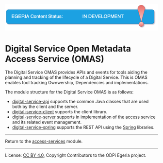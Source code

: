 <!-- SPDX-License-Identifier: CC-BY-4.0 -->
<!-- Copyright Contributors to the ODPi Egeria project. -->

![InDev](../../../open-metadata-publication/website/images/egeria-content-status-in-development.png#pagewidth)

# Digital Service Open Metadata Access Service (OMAS)

The Digital Service OMAS provides APIs and events for tools aiding the planning and tracking of the lifecycle of a Digital Service. 
This is OMAS enables tool tracking Ownwership, Dependencies and implementations.


The module structure for the Digital Service OMAS is as follows:

* [digital-service-api](digital-service-api) supports the common Java classes that are used both by the client and the server.
* [digital-service-client](digital-service-client) supports the client library.
* [digital-service-server](digital-service-server) supports in implementation of the access service and its related event management.
* [digital-service-spring](digital-service-spring) supports the REST API using the [Spring](../../../developer-resources/Spring.md) libraries.


----
Return to the [access-services](..) module.

----
License: [CC BY 4.0](https://creativecommons.org/licenses/by/4.0/),
Copyright Contributors to the ODPi Egeria project.

